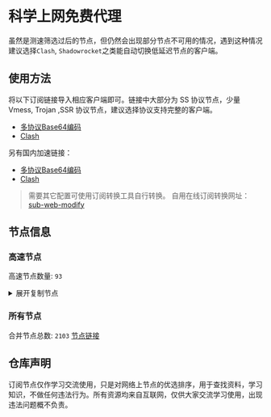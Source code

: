 # 科学上网免费代理

虽然是测速筛选过后的节点，但仍然会出现部分节点不可用的情况，遇到这种情况建议选择`Clash`, `Shadowrocket`之类能自动切换低延迟节点的客户端。

## 使用方法
将以下订阅链接导入相应客户端即可。链接中大部分为 SS 协议节点，少量 Vmess, Trojan ,SSR 协议节点，建议选择协议支持完整的客户端。

- [多协议Base64编码](https://raw.githubusercontent.com/csh77889900/TFP/master/Eternity)
- [Clash](https://raw.githubusercontent.com/csh77889900/TFP/master/Eternity.yaml)

另有国内加速链接：

- [多协议Base64编码](https://fastly.jsdelivr.net/gh/csh77889900/TFP@master/Eternity)
- [Clash](https://fastly.jsdelivr.net/gh/csh77889900/TFP@master/Eternity.yaml)


>需要其它配置可使用订阅转换工具自行转换。
>自用在线订阅转换网址：[sub-web-modify](https://sub.v1.mk/)

## 节点信息
### 高速节点
高速节点数量: `93`
<details>
  <summary>展开复制节点</summary>

    vmess://eyJ2IjoiMiIsInBzIjoi8J+Hr/Cfh7Ug5pel5pysXzA0MjQwMzciLCJhZGQiOiI0NS44OC40My4xMzMiLCJwb3J0IjoiNTA4MDEiLCJ0eXBlIjoibm9uZSIsImlkIjoiNDE4MDQ4YWYtYTI5My00Yjk5LTliMGMtOThjYTM1ODBkZDI0IiwiYWlkIjoiNjQiLCJuZXQiOiJ0Y3AiLCJwYXRoIjoiLyIsImhvc3QiOiIiLCJ0bHMiOiIifQ==
    vmess://eyJ2IjoiMiIsInBzIjoi8J+Hr/Cfh7UgSmFwYW4oQ2hhdEdQVCkgNDcgVEdAU1NSU1VCIiwiYWRkIjoianA4MC5mZWU2ODQxNGExNGUuc2FuZmVuMDA0Lm1lIiwicG9ydCI6IjgwIiwidHlwZSI6Im5vbmUiLCJpZCI6IjY5MmJmZmU5LTAxYjctNGUwYi1hYTQ0LWJiYmE4NjdkNjdlMSIsImFpZCI6IjAiLCJuZXQiOiJ3cyIsInBhdGgiOiIvemgtY24iLCJob3N0IjoianA4MC5mZWU2ODQxNGExNGUuc2FuZmVuMDA0Lm1lIiwidGxzIjoiIn0=
    vmess://eyJ2IjoiMiIsInBzIjoi8J+Hr/Cfh7Ug5pel5pysXzA0MjQwNTIiLCJhZGQiOiI0NS44OC40My4yMzUiLCJwb3J0IjoiNDYwMDIiLCJ0eXBlIjoibm9uZSIsImlkIjoiNDE4MDQ4YWYtYTI5My00Yjk5LTliMGMtOThjYTM1ODBkZDI0IiwiYWlkIjoiNjQiLCJuZXQiOiJ0Y3AiLCJwYXRoIjoiL3poLWNuIiwiaG9zdCI6ImpwODAuZmVlNjg0MTRhMTRlLnNhbmZlbjAwNC5tZSIsInRscyI6IiJ9
    vmess://eyJ2IjoiMiIsInBzIjoi8J+Hr/Cfh7Ug5pel5pysXzA0MjQwNDIiLCJhZGQiOiIxMzIuMjI2LjUuMTg5IiwicG9ydCI6IjI2MzY5IiwidHlwZSI6Im5vbmUiLCJpZCI6ImY1OTM0ZjZhLTZhMDctNGM3Yy1iYjBmLTNhZjMyOGVhNjg5NyIsImFpZCI6IjAiLCJuZXQiOiJ0Y3AiLCJwYXRoIjoiL3poLWNuIiwiaG9zdCI6ImpwODAuZmVlNjg0MTRhMTRlLnNhbmZlbjAwNC5tZSIsInRscyI6IiJ9
    vmess://eyJ2IjoiMiIsInBzIjoi8J+HrfCfh7Ag6aaZ5rivXzA0MjQwMzgiLCJhZGQiOiIxNTYuMjQ1LjguMTk2IiwicG9ydCI6IjQyMjk0IiwidHlwZSI6Im5vbmUiLCJpZCI6IjIwYjMwOTE2LWUyMDMtNDEyZS04ZWMwLTkwMGYzYWNkNTEyOCIsImFpZCI6IjY0IiwibmV0IjoidGNwIiwicGF0aCI6Ii96aC1jbiIsImhvc3QiOiJqcDgwLmZlZTY4NDE0YTE0ZS5zYW5mZW4wMDQubWUiLCJ0bHMiOiIifQ==
    vmess://eyJ2IjoiMiIsInBzIjoi8J+HrfCfh7Ag6aaZ5rivXzA0MjQwMDUiLCJhZGQiOiIxNTYuMjQ1LjguMjQ2IiwicG9ydCI6IjQ5OTIwIiwidHlwZSI6Im5vbmUiLCJpZCI6Ijk2NGJmNDk5LTllYzAtNDM3OC05MmI2LTg3ZDhkODYxYjJkMCIsImFpZCI6IjY0IiwibmV0IjoidGNwIiwicGF0aCI6Ii96aC1jbiIsImhvc3QiOiJqcDgwLmZlZTY4NDE0YTE0ZS5zYW5mZW4wMDQubWUiLCJ0bHMiOiIifQ==
    vmess://eyJ2IjoiMiIsInBzIjoi8J+HrfCfh7Ag6aaZ5rivXzA0MjQwMDMiLCJhZGQiOiIxNTYuMjQ1LjguMTY2IiwicG9ydCI6IjQ5OTIwIiwidHlwZSI6Im5vbmUiLCJpZCI6ImI4ZGYzZWYxLTg4N2YtNGVlNC04NTVmLTRmODA0MTZjMjQ2NCIsImFpZCI6IjY0IiwibmV0IjoidGNwIiwicGF0aCI6Ii96aC1jbiIsImhvc3QiOiJqcDgwLmZlZTY4NDE0YTE0ZS5zYW5mZW4wMDQubWUiLCJ0bHMiOiIifQ==
    vmess://eyJ2IjoiMiIsInBzIjoi8J+HsPCfh7cg6Z+p5Zu9XzA0MjQwMDIiLCJhZGQiOiIxNDAuMjM4LjEuMTE3IiwicG9ydCI6IjgwIiwidHlwZSI6Im5vbmUiLCJpZCI6ImM0YTY5NTJlLTEzOGEtM2ZlOS04MDNiLThmMmQyZGQwMjU0YiIsImFpZCI6IjAiLCJuZXQiOiJ3cyIsInBhdGgiOiIvNGdtcCIsImhvc3QiOiIiLCJ0bHMiOiIifQ==
    vmess://eyJ2IjoiMiIsInBzIjoi8J+HrfCfh7Ag6aaZ5rivXzA0MjQwMDYiLCJhZGQiOiIxNTYuMjQ1LjguNjYiLCJwb3J0IjoiNDk1MTkiLCJ0eXBlIjoibm9uZSIsImlkIjoiNWE0ZDY5YWQtMjBhOS00OTQxLWIyMjMtODdiYmQwOWY1ZjUyIiwiYWlkIjoiNjQiLCJuZXQiOiJ0Y3AiLCJwYXRoIjoiLzRnbXAiLCJob3N0IjoiIiwidGxzIjoiIn0=
    vmess://eyJ2IjoiMiIsInBzIjoi8J+HuPCfh6wg5paw5Yqg5Z2hIDAxMCIsImFkZCI6InNpZ21hLmphbmRhcGlyYW5nLm15LmlkIiwicG9ydCI6IjgwIiwidHlwZSI6Im5vbmUiLCJpZCI6IjFkMWMxZDk0LTY5ODctNDY1OC1hNGRjLTg4MjFhMzBmZTdlMCIsImFpZCI6IjAiLCJuZXQiOiJ3cyIsInBhdGgiOiIvdm1lc3MiLCJob3N0Ijoic2lnbWEuamFuZGFwaXJhbmcubXkuaWQiLCJ0bHMiOiIifQ==
    vmess://eyJ2IjoiMiIsInBzIjoi8J+HrfCfh7AgSG9uZyBLb25nIDA1IFRHQG5vLi4uIiwiYWRkIjoiMTMuMjI0LjI1MC43NiIsInBvcnQiOiI4MCIsInR5cGUiOiJub25lIiwiaWQiOiI2MDFiYjc3MS1kMzVjLTQ3Y2UtZjQ0MC0yOTVkYWViZTdkM2YiLCJhaWQiOiIwIiwibmV0Ijoid3MiLCJwYXRoIjoiL2FsaXN0IiwiaG9zdCI6ImRweTdmdTExcnhuNXguY2xvdWRmcm9udC5uZXQiLCJ0bHMiOiIifQ==
    vmess://eyJ2IjoiMiIsInBzIjoi8J+HuPCfh6wgU2luZ2Fwb3JlIDAzIFRHQG5vLi4uIiwiYWRkIjoiNTIuODQuMjI4LjIwMCIsInBvcnQiOiI4MCIsInR5cGUiOiJub25lIiwiaWQiOiI2Zjg0ODM5MC0wZjE0LTQ5NDctOTM0ZC0zOTBjYzVjYTNjZmUiLCJhaWQiOiIwIiwibmV0Ijoid3MiLCJwYXRoIjoiL2FsaXN0IiwiaG9zdCI6ImQzdDd2cXl3OTZvYnl5LmNsb3VkZnJvbnQubmV0IiwidGxzIjoiIn0=
    vmess://eyJ2IjoiMiIsInBzIjoi8J+HsPCfh7cg6Z+p5Zu9IDAwNyIsImFkZCI6InN1cm9uZ3dlaS5ldS5vcmciLCJwb3J0IjoiNDQzIiwidHlwZSI6Im5vbmUiLCJpZCI6IjYwOTNlZWZiLTdhYjYtNDFkZi1hYmEwLWQ1ZmE1ODE0N2UxMCIsImFpZCI6IjAiLCJuZXQiOiJ3cyIsInBhdGgiOiIvcmVmZnM3eTI2ZzB1YSIsImhvc3QiOiJzdXJvbmd3ZWkuZXUub3JnIiwidGxzIjoidGxzIn0=
    ss://YWVzLTI1Ni1jZmI6YW1hem9uc2tyMDU@54.169.68.211:443#%F0%9F%87%B8%F0%9F%87%AC%20%E6%96%B0%E5%8A%A0%E5%9D%A1-0-0-ss-54.169.68.2...
    vmess://eyJ2IjoiMiIsInBzIjoi8J+Hr/Cfh7Ug5pel5pysXzA0MjQwNjkiLCJhZGQiOiIxNTAuMjMwLjU4LjIyNyIsInBvcnQiOiIxNjY1MCIsInR5cGUiOiJub25lIiwiaWQiOiJkNjZhNDdmMi01MTM2LTQ5MmMtYzgyYS03NDgzNWJiMDNhNzYiLCJhaWQiOiIwIiwibmV0IjoidGNwIiwicGF0aCI6Ii9yZWZmczd5MjZnMHVhIiwiaG9zdCI6InN1cm9uZ3dlaS5ldS5vcmciLCJ0bHMiOiIifQ==
    vmess://eyJ2IjoiMiIsInBzIjoi8J+HsPCfh7cg6Z+p5Zu9XzA0MjQwMDEiLCJhZGQiOiIxNDQuMjQuNzIuMTI1IiwicG9ydCI6IjM5ODY3IiwidHlwZSI6Im5vbmUiLCJpZCI6IjFjMWQ5NGRjLWU3OWItNGEyNC1kYzlmLTdhZmE5MjUzOWE4MCIsImFpZCI6IjAiLCJuZXQiOiJ0Y3AiLCJwYXRoIjoiL3JlZmZzN3kyNmcwdWEiLCJob3N0Ijoic3Vyb25nd2VpLmV1Lm9yZyIsInRscyI6IiJ9
    vmess://eyJ2IjoiMiIsInBzIjoi8J+Hr/Cfh7Ug5pel5pysXzA0MjQwMTEiLCJhZGQiOiIxMzEuMTg2LjQxLjE5MiIsInBvcnQiOiIyNjI5NyIsInR5cGUiOiJub25lIiwiaWQiOiJiMGVkNmViNy1kYzMwLTQ4OTctZGY1MC1jMmMxZDRlZTZlOTEiLCJhaWQiOiIwIiwibmV0IjoidGNwIiwicGF0aCI6Ii9yZWZmczd5MjZnMHVhIiwiaG9zdCI6InN1cm9uZ3dlaS5ldS5vcmciLCJ0bHMiOiIifQ==
    vmess://eyJ2IjoiMiIsInBzIjoi8J+Hr/Cfh7UgSmFwYW4gMDMgVEdAbm9kcGFpIiwiYWRkIjoiNTIuODQuMjI0LjYwIiwicG9ydCI6IjgwIiwidHlwZSI6Im5vbmUiLCJpZCI6ImQ0NDYzOTgxLTUwMDgtNGQwOC1mZjZjLWQ4MTE0ZDRlZDZiZCIsImFpZCI6IjAiLCJuZXQiOiJ3cyIsInBhdGgiOiIvcmF5IiwiaG9zdCI6ImQ1OW1tZjU3MTV2NTAuY2xvdWRmcm9udC5uZXQiLCJ0bHMiOiIifQ==
    ss://YWVzLTI1Ni1nY206WTZSOXBBdHZ4eHptR0M@85.208.108.22:8888#%F0%9F%87%AF%F0%9F%87%B5%20_JP_%E6%97%A5%E6%9C%AC_
    ss://YWVzLTI1Ni1nY206ekROVmVkUkZQUWV4Rzl2@85.208.108.20:6379#%F0%9F%87%AF%F0%9F%87%B5%20%E6%97%A5%E6%9C%AC-%E4%B8%9C%E4%BA%AC%E9%83%BD-%E4%B8%9C%E4%BA%AC-ss-85.208.10...
    ss://YWVzLTI1Ni1nY206WTZSOXBBdHZ4eHptR0M@85.208.108.21:5601#%F0%9F%87%AF%F0%9F%87%B5%20%E6%97%A5%E6%9C%AC%20010
    ss://YWVzLTI1Ni1nY206S2l4THZLendqZWtHMDBybQ@85.208.108.18:8080#%F0%9F%87%AF%F0%9F%87%B5%20_JP_%E6%97%A5%E6%9C%AC_%E7%94%B1%E5%BF%AB%E5%98%B4%E7%A7%91%E6%8A%80%E6%8F%90%E4%BE%9B%EF%BC%9Akkzui...
    vmess://eyJ2IjoiMiIsInBzIjoi8J+HuPCfh6wgU0ctMTcwLjE4Ny4yMjcuODQtMDQzMiIsImFkZCI6InZzZzEuMGJhZC5jb20iLCJwb3J0IjoiNDQzIiwidHlwZSI6Im5vbmUiLCJpZCI6IjkyNzA5NGQzLWQ2NzgtNDc2My04NTkxLWUyNDBkMGJjYWU4NyIsImFpZCI6IjAiLCJuZXQiOiJ3cyIsInBhdGgiOiIvY2hhdCIsImhvc3QiOiJ2c2cxLjBiYWQuY29tIiwidGxzIjoidGxzIn0=
    vmess://eyJ2IjoiMiIsInBzIjoi8J+HuPCfh6wgZ2l0aHViLmNvbS9mcmVlZnEgLSDmlrDliqDlnaFPVkggOCIsImFkZCI6IjEzOS45OS45MS45NSIsInBvcnQiOiI0NDMiLCJ0eXBlIjoibm9uZSIsImlkIjoiYzAxNTY0NTEtNGVmYi00NWUyLTg0ZmMtOGQzMTVjNDY1MGRiIiwiYWlkIjoiMzIiLCJuZXQiOiJ0Y3AiLCJwYXRoIjoiL2NoYXQiLCJob3N0IjoidnNnMS4wYmFkLmNvbSIsInRscyI6IiJ9
    trojan://8738142f-6a15-333d-a45e-fc1230b9967d@k10.bilibilitw.xyz:20237?allowInsecure=1&sni=ip153740813.mobgslb.tbcache.com#%F0%9F%87%A8%F0%9F%87%B3%20Taiwan%28ChatGPT%29%2002%20...
    vmess://eyJ2IjoiMiIsInBzIjoi8J+HuPCfh6wg5paw5Yqg5Z2hXzA0MjQwNDgiLCJhZGQiOiIyNy4xMjQuNDcuODQiLCJwb3J0IjoiNTgwNjUiLCJ0eXBlIjoibm9uZSIsImlkIjoiNDE4MDQ4YWYtYTI5My00Yjk5LTliMGMtOThjYTM1ODBkZDI0IiwiYWlkIjoiNjQiLCJuZXQiOiJ0Y3AiLCJwYXRoIjoiLyIsImhvc3QiOiJpcDE1Mzc0MDgxMy5tb2Jnc2xiLnRiY2FjaGUuY29tIiwidGxzIjoiIn0=
    vmess://eyJ2IjoiMiIsInBzIjoi8J+Hr/Cfh7UgSmFwYW4oQ2hhdEdQVCkgMDYgVC4uLiIsImFkZCI6ImpwMS5zaGFkb3d0dW5uZWwuaW8iLCJwb3J0IjoiODAiLCJ0eXBlIjoibm9uZSIsImlkIjoiODZjY2FmODYtOTE4MS00ZGRjLWIzZGItYWEyNjA1MmU3OTk5IiwiYWlkIjoiMCIsIm5ldCI6IndzIiwicGF0aCI6Ii92dnYvMTA3MDY0NzI1NDAxOTE1NyIsImhvc3QiOiJ3d3cuYmluZy5jb20iLCJ0bHMiOiIifQ==
    vmess://eyJ2IjoiMiIsInBzIjoi8J+HuPCfh6wg5paw5Yqg5Z2hXzA0MjQwNDAiLCJhZGQiOiIyNy4xMjQuNDMuNzQiLCJwb3J0IjoiNTMxMTEiLCJ0eXBlIjoibm9uZSIsImlkIjoiNDE4MDQ4YWYtYTI5My00Yjk5LTliMGMtOThjYTM1ODBkZDI0IiwiYWlkIjoiNjQiLCJuZXQiOiJ0Y3AiLCJwYXRoIjoiL3Z2di8xMDcwNjQ3MjU0MDE5MTU3IiwiaG9zdCI6Ind3dy5iaW5nLmNvbSIsInRscyI6IiJ9
    vmess://eyJ2IjoiMiIsInBzIjoi8J+HsPCfh7cg6Z+p5Zu9XzA0MjQwMTQiLCJhZGQiOiIxMTguMTkzLjY5LjE1OCIsInBvcnQiOiI1MzE3MyIsInR5cGUiOiJub25lIiwiaWQiOiIzYjc2ZDFhOC01NWZkLTQ2NWUtYWEwNC02OGMzOWE1MDYxNzUiLCJhaWQiOiIwIiwibmV0IjoidGNwIiwicGF0aCI6Ii92dnYvMTA3MDY0NzI1NDAxOTE1NyIsImhvc3QiOiJ3d3cuYmluZy5jb20iLCJ0bHMiOiIifQ==
    ss://YWVzLTI1Ni1jZmI6YW1hem9uc2tyMDU@43.201.46.199:443#%F0%9F%87%B0%F0%9F%87%B7%20_KR_%E9%9F%A9%E5%9B%BD
    ss://YWVzLTI1Ni1jZmI6YW1hem9uc2tyMDU@52.78.170.147:443#%F0%9F%87%B0%F0%9F%87%B7%20South%20Korea%2004%20TG%40...
    vmess://eyJ2IjoiMiIsInBzIjoi8J+HrfCfh7AgX0hLX+mmmea4ryAyIiwiYWRkIjoiaGsyLnp3dGc4ODguY29tIiwicG9ydCI6IjYwNTU2IiwidHlwZSI6Im5vbmUiLCJpZCI6IjUxMmI1NmVhLTIzM2YtNDZhMS1iMDUzLWE3ZDA5NThhODk0NSIsImFpZCI6IjAiLCJuZXQiOiJ0Y3AiLCJwYXRoIjoiL3Z2di8xMDcwNjQ3MjU0MDE5MTU3IiwiaG9zdCI6Ind3dy5iaW5nLmNvbSIsInRscyI6InRscyJ9
    trojan://7118b5f4-0ea4-4c11-be7f-11471cb91e4a@144.24.72.126:443?allowInsecure=1#%F0%9F%87%B0%F0%9F%87%B7%20South%20Korea%2003%20TG%40...
    ss://YWVzLTI1Ni1jZmI6ZjhmN2FDemNQS2JzRjhwMw@176.97.65.241:989#%F0%9F%87%B8%F0%9F%87%AC%20%E6%96%B0%E5%8A%A0%E5%9D%A1-0-0-ss-176.97.65.2...
    ss://Y2hhY2hhMjAtaWV0Zi1wb2x5MTMwNTpHIXlCd1BXSDNWYW8@193.38.139.204:806#%F0%9F%87%AF%F0%9F%87%B5%20%E6%97%A5%E6%9C%AC-ss-193.38.139.204806-%E8%A2%AB%E5%A2%99-%E4%B8%AD%E8%BD%AC193.38.139.201-%E8%A7%A3%E9%94%81%E6%97%A5%E6%9C%AC%E5%9C%B0%E5%8C%BANF%E9%9D%9E%E8%87%AA%E5%88%B6%E5%89%A7
    ssr://anAtYW00OC02LmVxbm9kZS5uZXQ6ODA4MTpvcmlnaW46YWVzLTI1Ni1jZmI6dGxzMS4yX3RpY2tldF9hdXRoOlpVRnZhMkpoUkU0Mi8_Z3JvdXA9VTFOU1VISnZkbWxrWlhJJnJlbWFya3M9OEotSHJfQ2ZoN1VnWDBwUVgtYVhwZWFjckY4eSZvYmZzcGFyYW09JnByb3RvcGFyYW09
    trojan://8738142f-6a15-333d-a45e-fc1230b9967d@k12.bilibilitw.xyz:20261?allowInsecure=1&sni=ip153740813.mobgslb.tbcache.com#%F0%9F%87%A8%F0%9F%87%B3%20Taiwan%28ChatGPT%29%2001%20...
    vmess://eyJ2IjoiMiIsInBzIjoi8J+HrfCfh7AgSG9uZyBLb25nIDE0IFRHQG5vLi4uIiwiYWRkIjoiaGsueDg5ODk4OS54eXoiLCJwb3J0IjoiMzk0MTMiLCJ0eXBlIjoibm9uZSIsImlkIjoiMDFlMDdmMmUtZmMwMC00NWJiLWJiZjUtNTQ3ZjU4MzE2ZTE4IiwiYWlkIjoiMCIsIm5ldCI6IndzIiwicGF0aCI6Ii9hcmlja2UuY29tIiwiaG9zdCI6ImhrLng4OTg5ODkueHl6IiwidGxzIjoidGxzIn0=
    vmess://eyJ2IjoiMiIsInBzIjoi8J+HrfCfh7AgX0hLX+mmmea4ryA2IiwiYWRkIjoicGV0YWwuZ2EiLCJwb3J0IjoiNDQzIiwidHlwZSI6Im5vbmUiLCJpZCI6ImI3NDRmNWNjLWVhYjItZDJjZC1mNDc3LTc2NjQ2ZDE3OTg3ZiIsImFpZCI6IjAiLCJuZXQiOiJ3cyIsInBhdGgiOiIvcGV0YWx2d3MiLCJob3N0IjoicGV0YWwuZ2EiLCJ0bHMiOiJ0bHMifQ==
    vmess://eyJ2IjoiMiIsInBzIjoi8J+Hr/Cfh7UgSmFwYW4oQ2hhdEdQVCkgMTAgVC4uLiIsImFkZCI6ImpwNS54ODk4OTg5Lnh5eiIsInBvcnQiOiIzMDAwMyIsInR5cGUiOiJub25lIiwiaWQiOiIwMWUwN2YyZS1mYzAwLTQ1YmItYmJmNS01NDdmNTgzMTZlMTgiLCJhaWQiOiIwIiwibmV0Ijoid3MiLCJwYXRoIjoiL2FyaWNrZS5jb20iLCJob3N0IjoianA1Lng4OTg5ODkueHl6IiwidGxzIjoidGxzIn0=
    vmess://eyJ2IjoiMiIsInBzIjoi8J+Hr/Cfh7UgSmFwYW4oQ2hhdEdQVCkgMTQgVC4uLiIsImFkZCI6ImpwLng4OTg5ODkueHl6IiwicG9ydCI6IjQyMDAyIiwidHlwZSI6Im5vbmUiLCJpZCI6IjAxZTA3ZjJlLWZjMDAtNDViYi1iYmY1LTU0N2Y1ODMxNmUxOCIsImFpZCI6IjAiLCJuZXQiOiJ3cyIsInBhdGgiOiIvYXJpY2tlLmNvbSIsImhvc3QiOiJqcC54ODk4OTg5Lnh5eiIsInRscyI6InRscyJ9
    vmess://eyJ2IjoiMiIsInBzIjoi8J+HuPCfh6wg5paw5Yqg5Z2hXzA0MjQxMDkiLCJhZGQiOiIxLnRrLmZyZWVsaXVueC5vbmUiLCJwb3J0IjoiMjA1MyIsInR5cGUiOiJub25lIiwiaWQiOiJkYTEyYWZmYi0yOTUzLTRiMzUtOTY3Ny1mODVkOTc0M2Q5YzQiLCJhaWQiOiIwIiwibmV0Ijoid3MiLCJwYXRoIjoiL2ZyZWVnY3VwIiwiaG9zdCI6ImtyLmdjdXAud2lraSIsInRscyI6InRscyJ9
    vmess://eyJ2IjoiMiIsInBzIjoi8J+HqPCfh7Mg5Y+w5rm+XzA0MjQ1ODEiLCJhZGQiOiIxLjE3MS4yMTcuMSIsInBvcnQiOiIyMjQiLCJ0eXBlIjoibm9uZSIsImlkIjoiMjI4NTEzM2UtYjliYS0zZmI1LWEyNDYtOWM3ZGRjYzJjZDdhIiwiYWlkIjoiMCIsIm5ldCI6InRjcCIsInBhdGgiOiIvZnJlZWdjdXAiLCJob3N0Ijoia3IuZ2N1cC53aWtpIiwidGxzIjoiIn0=
    trojan://6d9d7c53-3dcd-43bf-b60c-cac077817077@330sg01.ljydw.top:14439?allowInsecure=0&sni=330sg01.ljydw.top#%F0%9F%87%B8%F0%9F%87%AC%20Singapore%2048%20TG%40SSRSUB
    vmess://eyJ2IjoiMiIsInBzIjoi8J+HqPCfh6Yg5Yqg5ou/5aSnXzA0MjQwMjEiLCJhZGQiOiIyMy4yMjcuMzguMzkiLCJwb3J0IjoiODg4MCIsInR5cGUiOiJub25lIiwiaWQiOiI1NmEyMTg4Yi0yYWI3LTQwMmMtYjliOC0zNDg0N2ZkZjA5NTgiLCJhaWQiOiIwIiwibmV0Ijoid3MiLCJwYXRoIjoiLyIsImhvc3QiOiJsZy50cnVtcDIwMjMubmV0IiwidGxzIjoiIn0=
    vmess://eyJ2IjoiMiIsInBzIjoi8J+HuvCfh7gg576O5Zu9XzA0MjQxMjIxIiwiYWRkIjoiMTQyLjQuMTA2LjI0MyIsInBvcnQiOiI1MjkwMiIsInR5cGUiOiJub25lIiwiaWQiOiI0MTgwNDhhZi1hMjkzLTRiOTktOWIwYy05OGNhMzU4MGRkMjQiLCJhaWQiOiI2NCIsIm5ldCI6InRjcCIsInBhdGgiOiIvIiwiaG9zdCI6ImxnLnRydW1wMjAyMy5uZXQiLCJ0bHMiOiIifQ==
    vmess://eyJ2IjoiMiIsInBzIjoi8J+HuvCfh7gg576O5Zu9XzA0MjQxMjE4IiwiYWRkIjoiMTQyLjQuMTA2LjI0MiIsInBvcnQiOiI1MjkwMiIsInR5cGUiOiJub25lIiwiaWQiOiI0MTgwNDhhZi1hMjkzLTRiOTktOWIwYy05OGNhMzU4MGRkMjQiLCJhaWQiOiI2NCIsIm5ldCI6InRjcCIsInBhdGgiOiIvIiwiaG9zdCI6ImxnLnRydW1wMjAyMy5uZXQiLCJ0bHMiOiIifQ==
    vmess://eyJ2IjoiMiIsInBzIjoi8J+HuvCfh7gg576O5Zu9XzA0MjQzMTMiLCJhZGQiOiIxOTguMi4yMzIuMTY0IiwicG9ydCI6IjU0MzQyIiwidHlwZSI6Im5vbmUiLCJpZCI6IjQxODA0OGFmLWEyOTMtNGI5OS05YjBjLTk4Y2EzNTgwZGQyNCIsImFpZCI6IjY0IiwibmV0IjoidGNwIiwicGF0aCI6Ii8iLCJob3N0IjoibGcudHJ1bXAyMDIzLm5ldCIsInRscyI6IiJ9
    vmess://eyJ2IjoiMiIsInBzIjoi8J+HuvCfh7gg576O5Zu9XzA0MjQzNDI0IiwiYWRkIjoiMTkyLjc0LjIzNC44MCIsInBvcnQiOiI1MTMwMiIsInR5cGUiOiJub25lIiwiaWQiOiI0MTgwNDhhZi1hMjkzLTRiOTktOWIwYy05OGNhMzU4MGRkMjQiLCJhaWQiOiI2NCIsIm5ldCI6InRjcCIsInBhdGgiOiIvIiwiaG9zdCI6ImxnLnRydW1wMjAyMy5uZXQiLCJ0bHMiOiIifQ==
    vmess://eyJ2IjoiMiIsInBzIjoi8J+HuvCfh7gg576O5Zu9XzA0MjQxMjY1IiwiYWRkIjoiMTA4LjE4Ni4xOTIuMjUxIiwicG9ydCI6IjM1NTAyIiwidHlwZSI6Im5vbmUiLCJpZCI6IjQxODA0OGFmLWEyOTMtNGI5OS05YjBjLTk4Y2EzNTgwZGQyNCIsImFpZCI6IjY0IiwibmV0IjoidGNwIiwicGF0aCI6Ii8iLCJob3N0IjoibGcudHJ1bXAyMDIzLm5ldCIsInRscyI6IiJ9
    vmess://eyJ2IjoiMiIsInBzIjoi8J+HuvCfh7gg576O5Zu9XzA0MjQxNDMiLCJhZGQiOiIxNDIuNC45Ny43MSIsInBvcnQiOiI0NDk0MiIsInR5cGUiOiJub25lIiwiaWQiOiI0MTgwNDhhZi1hMjkzLTRiOTktOWIwYy05OGNhMzU4MGRkMjQiLCJhaWQiOiI2NCIsIm5ldCI6InRjcCIsInBhdGgiOiIvIiwiaG9zdCI6ImxnLnRydW1wMjAyMy5uZXQiLCJ0bHMiOiIifQ==
    vmess://eyJ2IjoiMiIsInBzIjoi8J+HuvCfh7gg576O5Zu9XzA0MjQxMjIzIiwiYWRkIjoiMTQyLjQuMTEwLjI5IiwicG9ydCI6IjUyOTAyIiwidHlwZSI6Im5vbmUiLCJpZCI6IjQxODA0OGFmLWEyOTMtNGI5OS05YjBjLTk4Y2EzNTgwZGQyNCIsImFpZCI6IjY0IiwibmV0IjoidGNwIiwicGF0aCI6Ii8iLCJob3N0IjoibGcudHJ1bXAyMDIzLm5ldCIsInRscyI6IiJ9
    vmess://eyJ2IjoiMiIsInBzIjoi8J+HuvCfh7gg576O5Zu9XzA0MjQwOTkiLCJhZGQiOiIxMzcuMTc1LjQxLjE5NCIsInBvcnQiOiI1MDAwNCIsInR5cGUiOiJub25lIiwiaWQiOiI0MTgwNDhhZi1hMjkzLTRiOTktOWIwYy05OGNhMzU4MGRkMjQiLCJhaWQiOiI2NCIsIm5ldCI6InRjcCIsInBhdGgiOiIvIiwiaG9zdCI6ImxnLnRydW1wMjAyMy5uZXQiLCJ0bHMiOiIifQ==
    vmess://eyJ2IjoiMiIsInBzIjoi8J+HuvCfh7gg576O5Zu9XzA0MjQwODIiLCJhZGQiOiIxNDAuOTkuMTQ4LjUwIiwicG9ydCI6IjQ3ODE1IiwidHlwZSI6Im5vbmUiLCJpZCI6IjQxODA0OGFmLWEyOTMtNGI5OS05YjBjLTk4Y2EzNTgwZGQyNCIsImFpZCI6IjY0IiwibmV0IjoidGNwIiwicGF0aCI6Ii8iLCJob3N0IjoibGcudHJ1bXAyMDIzLm5ldCIsInRscyI6IiJ9
    vmess://eyJ2IjoiMiIsInBzIjoi8J+HuvCfh7gg576O5Zu9XzA0MjQwNDMiLCJhZGQiOiIxNDIuNC4xMjcuNCIsInBvcnQiOiI1MzAxMyIsInR5cGUiOiJub25lIiwiaWQiOiI0MTgwNDhhZi1hMjkzLTRiOTktOWIwYy05OGNhMzU4MGRkMjQiLCJhaWQiOiI2NCIsIm5ldCI6InRjcCIsInBhdGgiOiIvIiwiaG9zdCI6ImxnLnRydW1wMjAyMy5uZXQiLCJ0bHMiOiIifQ==
    vmess://eyJ2IjoiMiIsInBzIjoi8J+HuvCfh7gg576O5Zu9XzA0MjQ2ODgiLCJhZGQiOiIxMzcuMTc1LjE4Ljg4IiwicG9ydCI6IjQyMDAyIiwidHlwZSI6Im5vbmUiLCJpZCI6IjQxODA0OGFmLWEyOTMtNGI5OS05YjBjLTk4Y2EzNTgwZGQyNCIsImFpZCI6IjY0IiwibmV0IjoidGNwIiwicGF0aCI6Ii8iLCJob3N0IjoibGcudHJ1bXAyMDIzLm5ldCIsInRscyI6IiJ9
    vmess://eyJ2IjoiMiIsInBzIjoi8J+HuvCfh7gg576O5Zu9XzA0MjQwNjciLCJhZGQiOiIxNDIuNC4xMTguMjQ4IiwicG9ydCI6IjU3NDAyIiwidHlwZSI6Im5vbmUiLCJpZCI6IjQxODA0OGFmLWEyOTMtNGI5OS05YjBjLTk4Y2EzNTgwZGQyNCIsImFpZCI6IjY0IiwibmV0IjoidGNwIiwicGF0aCI6Ii8iLCJob3N0IjoibGcudHJ1bXAyMDIzLm5ldCIsInRscyI6IiJ9
    vmess://eyJ2IjoiMiIsInBzIjoi8J+HuvCfh7gg576O5Zu9XzA0MjQxNzAiLCJhZGQiOiIxOTIuNzQuMjM0Ljc4IiwicG9ydCI6IjUxMzAyIiwidHlwZSI6Im5vbmUiLCJpZCI6IjQxODA0OGFmLWEyOTMtNGI5OS05YjBjLTk4Y2EzNTgwZGQyNCIsImFpZCI6IjY0IiwibmV0IjoidGNwIiwicGF0aCI6Ii8iLCJob3N0IjoibGcudHJ1bXAyMDIzLm5ldCIsInRscyI6IiJ9
    vmess://eyJ2IjoiMiIsInBzIjoi8J+HuvCfh7ggZ2l0aHViLmNvbS9mcmVlZnEgLSDnvo7lm71DbG91ZEZsYXJl5YWs5Y+4Q0RO6IqC54K5IDE1IiwiYWRkIjoiMTA0LjE3LjMuODEiLCJwb3J0IjoiODAiLCJ0eXBlIjoibm9uZSIsImlkIjoiZTQwYjJkZTMtYjgyOS00NTkxLWE3YjYtOTlkMTkxM2YzMjQ2IiwiYWlkIjoiMCIsIm5ldCI6IndzIiwicGF0aCI6Ii93b3JyeWZyZWUiLCJob3N0Ijoidy5ldm91Y2g3Ny5saXZlIiwidGxzIjoiIn0=
    vmess://eyJ2IjoiMiIsInBzIjoi8J+HuvCfh7gg576O5Zu9XzA0MjQwNzIiLCJhZGQiOiIxNDIuNC4xMTguMjUzIiwicG9ydCI6IjU3NDAyIiwidHlwZSI6Im5vbmUiLCJpZCI6IjQxODA0OGFmLWEyOTMtNGI5OS05YjBjLTk4Y2EzNTgwZGQyNCIsImFpZCI6IjY0IiwibmV0IjoidGNwIiwicGF0aCI6Ii93b3JyeWZyZWUiLCJob3N0Ijoidy5ldm91Y2g3Ny5saXZlIiwidGxzIjoiIn0=
    vmess://eyJ2IjoiMiIsInBzIjoi8J+HuvCfh7gg576O5Zu9XzA0MjQ4MTgiLCJhZGQiOiIxNDIuNC4xMDguMjQiLCJwb3J0IjoiNTUxMDIiLCJ0eXBlIjoibm9uZSIsImlkIjoiNDE4MDQ4YWYtYTI5My00Yjk5LTliMGMtOThjYTM1ODBkZDI0IiwiYWlkIjoiNjQiLCJuZXQiOiJ0Y3AiLCJwYXRoIjoiL3dvcnJ5ZnJlZSIsImhvc3QiOiJ3LmV2b3VjaDc3LmxpdmUiLCJ0bHMiOiIifQ==
    vmess://eyJ2IjoiMiIsInBzIjoi8J+HuvCfh7gg576O5Zu9XzA0MjQzMjUiLCJhZGQiOiIxNDIuNC4xMTguMjQ5IiwicG9ydCI6IjU3NDAyIiwidHlwZSI6Im5vbmUiLCJpZCI6IjQxODA0OGFmLWEyOTMtNGI5OS05YjBjLTk4Y2EzNTgwZGQyNCIsImFpZCI6IjY0IiwibmV0IjoidGNwIiwicGF0aCI6Ii93b3JyeWZyZWUiLCJob3N0Ijoidy5ldm91Y2g3Ny5saXZlIiwidGxzIjoiIn0=
    vmess://eyJ2IjoiMiIsInBzIjoi8J+HuvCfh7gg576O5Zu9XzA0MjQwODQiLCJhZGQiOiI0NS44OC4xNzYuMjIxIiwicG9ydCI6IjQ3ODE1IiwidHlwZSI6Im5vbmUiLCJpZCI6IjQxODA0OGFmLWEyOTMtNGI5OS05YjBjLTk4Y2EzNTgwZGQyNCIsImFpZCI6IjY0IiwibmV0IjoidGNwIiwicGF0aCI6Ii93b3JyeWZyZWUiLCJob3N0Ijoidy5ldm91Y2g3Ny5saXZlIiwidGxzIjoiIn0=
    vmess://eyJ2IjoiMiIsInBzIjoi8J+HuvCfh7gg576O5Zu9XzA0MjQxMjY2IiwiYWRkIjoiMTA4LjE4Ni4xOTIuMjUwIiwicG9ydCI6IjM1NTAyIiwidHlwZSI6Im5vbmUiLCJpZCI6IjQxODA0OGFmLWEyOTMtNGI5OS05YjBjLTk4Y2EzNTgwZGQyNCIsImFpZCI6IjY0IiwibmV0IjoidGNwIiwicGF0aCI6Ii93b3JyeWZyZWUiLCJob3N0Ijoidy5ldm91Y2g3Ny5saXZlIiwidGxzIjoiIn0=
    vmess://eyJ2IjoiMiIsInBzIjoi8J+HuvCfh7gg576O5Zu9XzA0MjQxNjUiLCJhZGQiOiI0NS4xNS4xODUuMTAiLCJwb3J0IjoiNTQ0OTIiLCJ0eXBlIjoibm9uZSIsImlkIjoiNDE4MDQ4YWYtYTI5My00Yjk5LTliMGMtOThjYTM1ODBkZDI0IiwiYWlkIjoiNjQiLCJuZXQiOiJ0Y3AiLCJwYXRoIjoiL3dvcnJ5ZnJlZSIsImhvc3QiOiJ3LmV2b3VjaDc3LmxpdmUiLCJ0bHMiOiIifQ==
    vmess://eyJ2IjoiMiIsInBzIjoi8J+HuvCfh7gg576O5Zu9XzA0MjQzMDgiLCJhZGQiOiIzOC42My4wLjkwIiwicG9ydCI6IjQ3MDAyIiwidHlwZSI6Im5vbmUiLCJpZCI6IjQxODA0OGFmLWEyOTMtNGI5OS05YjBjLTk4Y2EzNTgwZGQyNCIsImFpZCI6IjY0IiwibmV0IjoidGNwIiwicGF0aCI6Ii93b3JyeWZyZWUiLCJob3N0Ijoidy5ldm91Y2g3Ny5saXZlIiwidGxzIjoiIn0=
    vmess://eyJ2IjoiMiIsInBzIjoi8J+HuvCfh7gg576O5Zu9XzA0MjQ1NDkiLCJhZGQiOiIxNzEuMjIuMTM0LjI5IiwicG9ydCI6IjUzNDMzIiwidHlwZSI6Im5vbmUiLCJpZCI6IjQxODA0OGFmLWEyOTMtNGI5OS05YjBjLTk4Y2EzNTgwZGQyNCIsImFpZCI6IjY0IiwibmV0IjoidGNwIiwicGF0aCI6Ii93b3JyeWZyZWUiLCJob3N0Ijoidy5ldm91Y2g3Ny5saXZlIiwidGxzIjoiIn0=
    vmess://eyJ2IjoiMiIsInBzIjoi8J+HuvCfh7gg576O5Zu9XzA0MjQ3MjgiLCJhZGQiOiIxMDguMTg2LjExNi4xNzIiLCJwb3J0IjoiNTUwMDUiLCJ0eXBlIjoibm9uZSIsImlkIjoiNDE4MDQ4YWYtYTI5My00Yjk5LTliMGMtOThjYTM1ODBkZDI0IiwiYWlkIjoiNjQiLCJuZXQiOiJ0Y3AiLCJwYXRoIjoiL3dvcnJ5ZnJlZSIsImhvc3QiOiJ3LmV2b3VjaDc3LmxpdmUiLCJ0bHMiOiIifQ==
    vmess://eyJ2IjoiMiIsInBzIjoi8J+HuvCfh7ggVW5pdGVkIFN0YXRlcyAwMiBUR0BTU1JTVUIiLCJhZGQiOiIxNDAuOTkuNTkuMjU0IiwicG9ydCI6IjU1NTEyIiwidHlwZSI6Im5vbmUiLCJpZCI6IjQxODA0OGFmLWEyOTMtNGI5OS05YjBjLTk4Y2EzNTgwZGQyNCIsImFpZCI6IjY0IiwibmV0IjoidGNwIiwicGF0aCI6Ii93b3JyeWZyZWUiLCJob3N0Ijoidy5ldm91Y2g3Ny5saXZlIiwidGxzIjoiIn0=
    vmess://eyJ2IjoiMiIsInBzIjoifDIzLjg5TWIiLCJhZGQiOiJ2dXMyLjBiYWQuY29tIiwicG9ydCI6IjQ0MyIsInR5cGUiOiJub25lIiwiaWQiOiI5MjcwOTRkMy1kNjc4LTQ3NjMtODU5MS1lMjQwZDBiY2FlODciLCJhaWQiOiIwIiwibmV0Ijoid3MiLCJwYXRoIjoiL2NoYXQiLCJob3N0IjoidnVzMi4wYmFkLmNvbSIsInRscyI6InRscyJ9
    vmess://eyJ2IjoiMiIsInBzIjoi8J+HuvCfh7ggVW5pdGVkIFN0YXRlcyAwOSBUR0BTU1JTVUIiLCJhZGQiOiIzOC42My4wLjkzIiwicG9ydCI6IjQ3MDAyIiwidHlwZSI6Im5vbmUiLCJpZCI6IjQxODA0OGFmLWEyOTMtNGI5OS05YjBjLTk4Y2EzNTgwZGQyNCIsImFpZCI6IjY0IiwibmV0IjoidGNwIiwicGF0aCI6Ii9jaGF0IiwiaG9zdCI6InZ1czIuMGJhZC5jb20iLCJ0bHMiOiIifQ==
    vmess://eyJ2IjoiMiIsInBzIjoiQHYycmF5bmdfb3JnX19fX19fX19fX19fIiwiYWRkIjoiMTI5LjE0Ni40Ni4xODEiLCJwb3J0IjoiNTI0MDgiLCJ0eXBlIjoibm9uZSIsImlkIjoiYTc5N2ZmN2ItODE2MS00MGE2LWQ1NzctMWIyYzIxM2IzODg1IiwiYWlkIjoiMCIsIm5ldCI6InRjcCIsInBhdGgiOiIvY2hhdCIsImhvc3QiOiJ2dXMyLjBiYWQuY29tIiwidGxzIjoiIn0=
    vmess://eyJ2IjoiMiIsInBzIjoi8J+Hr/Cfh7UgSmFwYW4oQ2hhdEdQVCkgNDcgVEdAU1NSU1VCIDIiLCJhZGQiOiJqcDgwLmZlZTY4NDE0YTE0ZS5zYW5mZW4wMDQubWUiLCJwb3J0IjoiODAiLCJ0eXBlIjoibm9uZSIsImlkIjoiNjkyYmZmZTktMDFiNy00ZTBiLWFhNDQtYmJiYTg2N2Q2N2UxIiwiYWlkIjoiMCIsIm5ldCI6IndzIiwicGF0aCI6Ii96aC1jbiIsImhvc3QiOiJqcDgwLmZlZTY4NDE0YTE0ZS5zYW5mZW4wMDQubWUiLCJ0bHMiOiIifQ==
    vmess://eyJ2IjoiMiIsInBzIjoi5Lyv5Yip5YW5XzA0MjQwMTEiLCJhZGQiOiIyMDMuMzAuMTg4LjEwMCIsInBvcnQiOiI4ODgwIiwidHlwZSI6Im5vbmUiLCJpZCI6IjU2YTIxODhiLTJhYjctNDAyYy1iOWI4LTM0ODQ3ZmRmMDk1OCIsImFpZCI6IjAiLCJuZXQiOiJ3cyIsInBhdGgiOiIvIiwiaG9zdCI6ImxnLnRydW1wMjAyMy5uZXQiLCJ0bHMiOiIifQ==
    vmess://eyJ2IjoiMiIsInBzIjoi5pyq55+lXzA0MjQxNTQiLCJhZGQiOiIxOTAuOTMuMjQ2LjMiLCJwb3J0IjoiODg4MCIsInR5cGUiOiJub25lIiwiaWQiOiI1NmEyMTg4Yi0yYWI3LTQwMmMtYjliOC0zNDg0N2ZkZjA5NTgiLCJhaWQiOiIwIiwibmV0Ijoid3MiLCJwYXRoIjoiLyIsImhvc3QiOiJsZy50cnVtcDIwMjMubmV0IiwidGxzIjoiIn0=
    vmess://eyJ2IjoiMiIsInBzIjoiMTNAb25lY2xpY2t2cG5rZXlzIiwiYWRkIjoiMTQyLjQuMTEyLjEzIiwicG9ydCI6IjUxMDkxIiwidHlwZSI6Im5vbmUiLCJpZCI6IjQxODA0OGFmLWEyOTMtNGI5OS05YjBjLTk4Y2EzNTgwZGQyNCIsImFpZCI6IjY0IiwibmV0IjoidGNwIiwicGF0aCI6Ii8iLCJob3N0IjoibGcudHJ1bXAyMDIzLm5ldCIsInRscyI6IiJ9
    vmess://eyJ2IjoiMiIsInBzIjoi5Lyv5Yip5YW5XzA0MjQwMTciLCJhZGQiOiIyMDMuMzAuMTg5LjIiLCJwb3J0IjoiODg4MCIsInR5cGUiOiJub25lIiwiaWQiOiI1NmEyMTg4Yi0yYWI3LTQwMmMtYjliOC0zNDg0N2ZkZjA5NTgiLCJhaWQiOiIwIiwibmV0Ijoid3MiLCJwYXRoIjoiLyIsImhvc3QiOiJsZy50cnVtcDIwMjMubmV0IiwidGxzIjoiIn0=
    vmess://eyJ2IjoiMiIsInBzIjoi5Lyv5Yip5YW5XzA0MjQwMTkiLCJhZGQiOiIyMDMuMzAuMTkxLjEwMCIsInBvcnQiOiI4ODgwIiwidHlwZSI6Im5vbmUiLCJpZCI6IjU2YTIxODhiLTJhYjctNDAyYy1iOWI4LTM0ODQ3ZmRmMDk1OCIsImFpZCI6IjAiLCJuZXQiOiJ3cyIsInBhdGgiOiIvIiwiaG9zdCI6ImxnLnRydW1wMjAyMy5uZXQiLCJ0bHMiOiIifQ==
    ss://Y2hhY2hhMjAtaWV0ZjpIdWNsb3VkMTI@playweb.ml:6983#youtube%E9%98%BF%E4%BC%9F%E7%A7%91%E6%8A%80_1
    vmess://eyJ2IjoiMiIsInBzIjoi8J+HrvCfh7cgNElyYW4tOTc2IDIiLCJhZGQiOiJiaW1vc2hrZWwuaXIiLCJwb3J0IjoiNDQzIiwidHlwZSI6Im5vbmUiLCJpZCI6ImUxOTFjYmUwLWUxOTAtMTFlZC1iODM1LTIwNWM2ZDVmNWQ3OCIsImFpZCI6IjAiLCJuZXQiOiJ3cyIsInBhdGgiOiIvbzk0Zmc2dmIiLCJob3N0IjoidWsuMHJkLm5ldCIsInRscyI6InRscyJ9
    ss://YWVzLTEyOC1nY206c2hhZG93c29ja3M@212.102.53.79:443#%F0%9F%87%AC%F0%9F%87%A7%20%E8%8B%B1%E5%9B%BD%20004
    vmess://eyJ2IjoiMiIsInBzIjoi8J+HrPCfh6cg6Iux5Zu9XzA0MjQwMDgiLCJhZGQiOiI1MS44OS4xMDUuMTc2IiwicG9ydCI6IjU4ODEyIiwidHlwZSI6Im5vbmUiLCJpZCI6IjQxODA0OGFmLWEyOTMtNGI5OS05YjBjLTk4Y2EzNTgwZGQyNCIsImFpZCI6IjY0IiwibmV0IjoidGNwIiwicGF0aCI6Ii9vOTRmZzZ2YiIsImhvc3QiOiJ1ay4wcmQubmV0IiwidGxzIjoiIn0=
    ss://YWVzLTEyOC1nY206c2hhZG93c29ja3M@212.102.53.194:443#GB_07
    vmess://eyJ2IjoiMiIsInBzIjoi8J+Hq/Cfh7cg5rOV5Zu9XzA0MjQwMTciLCJhZGQiOiI1MS4xNTguOTguMTMwIiwicG9ydCI6IjQ0MyIsInR5cGUiOiJub25lIiwiaWQiOiI4ZWM2MmRjZi05ZWFkLTQ4ZDYtYWZlYy00YWE0ZWQyNjRhOTUiLCJhaWQiOiIwIiwibmV0Ijoid3MiLCJwYXRoIjoiLyIsImhvc3QiOiIiLCJ0bHMiOiIifQ==
    vmess://eyJ2IjoiMiIsInBzIjoi8J+Hq/Cfh7cg5rOV5Zu9XzA0MjQwMTEiLCJhZGQiOiI5Mi4yMjIuMjA5LjEwMCIsInBvcnQiOiI0NzAyMSIsInR5cGUiOiJub25lIiwiaWQiOiI0MTgwNDhhZi1hMjkzLTRiOTktOWIwYy05OGNhMzU4MGRkMjQiLCJhaWQiOiI2NCIsIm5ldCI6InRjcCIsInBhdGgiOiIvIiwiaG9zdCI6IiIsInRscyI6IiJ9
    vmess://eyJ2IjoiMiIsInBzIjoi8J+HrPCfh6cgR0ItMTcyLjEwNS4xMzIuNzUtNTUxNSIsImFkZCI6InZ1azEuMGJhZC5jb20iLCJwb3J0IjoiNDQzIiwidHlwZSI6Im5vbmUiLCJpZCI6IjkyNzA5NGQzLWQ2NzgtNDc2My04NTkxLWUyNDBkMGJjYWU4NyIsImFpZCI6IjAiLCJuZXQiOiJ3cyIsInBhdGgiOiIvY2hhdCIsImhvc3QiOiJ2dWsxLjBiYWQuY29tIiwidGxzIjoidGxzIn0=
    vmess://eyJ2IjoiMiIsInBzIjoi8J+HpvCfh7og5r6z5aSn5Yip5LqaXzA0MjQwMDMiLCJhZGQiOiIxMzkuOTkuMjQ1LjE2NSIsInBvcnQiOiI1MDAwMiIsInR5cGUiOiJub25lIiwiaWQiOiI0MTgwNDhhZi1hMjkzLTRiOTktOWIwYy05OGNhMzU4MGRkMjQiLCJhaWQiOiI2NCIsIm5ldCI6InRjcCIsInBhdGgiOiIvY2hhdCIsImhvc3QiOiJ2dWsxLjBiYWQuY29tIiwidGxzIjoiIn0=
    vmess://eyJ2IjoiMiIsInBzIjoi8J+Hs/Cfh7Eg6I235YWwXzA0MjQwMDUiLCJhZGQiOiIxNTQuODQuMS4yMDEiLCJwb3J0IjoiNDExNTQiLCJ0eXBlIjoibm9uZSIsImlkIjoiNzQzYmRjODctMWRlYS00MWJmLWFhMGItNTFkZmJiZmVjOGFhIiwiYWlkIjoiNjQiLCJuZXQiOiJ0Y3AiLCJwYXRoIjoiL2NoYXQiLCJob3N0IjoidnVrMS4wYmFkLmNvbSIsInRscyI6IiJ9
    vmess://eyJ2IjoiMiIsInBzIjoi8J+HrvCfh7cgNElyYW4tOTc2IiwiYWRkIjoiYmltb3Noa2VsLmlyIiwicG9ydCI6IjQ0MyIsInR5cGUiOiJub25lIiwiaWQiOiJlMTkxY2JlMC1lMTkwLTExZWQtYjgzNS0yMDVjNmQ1ZjVkNzgiLCJhaWQiOiIwIiwibmV0Ijoid3MiLCJwYXRoIjoiLyIsImhvc3QiOiJ1ay4wcmQubmV0IiwidGxzIjoidGxzIn0=
    vmess://eyJ2IjoiMiIsInBzIjoi8J+Hs/Cfh7Eg6I235YWwXzA0MjQwMTYiLCJhZGQiOiI0Ni4xODIuMTA3LjE4MyIsInBvcnQiOiI0OTkyMCIsInR5cGUiOiJub25lIiwiaWQiOiIyMTE1NWVmZC04ZTI5LTQzZDItOTViYy1mZTMxOTBlY2IxYzYiLCJhaWQiOiI2NCIsIm5ldCI6InRjcCIsInBhdGgiOiIvIiwiaG9zdCI6InVrLjByZC5uZXQiLCJ0bHMiOiIifQ==
    vmess://eyJ2IjoiMiIsInBzIjoiUmVsYXlfLfCfh7Pwn4exTkxfMTUyMSIsImFkZCI6IjE1Ni4yMjUuNjcuMTUyIiwicG9ydCI6IjM3MzgxIiwidHlwZSI6Im5vbmUiLCJpZCI6ImE3ZmE4ZjE0LTRmYjYtNDI4MC05MDA1LWQ2YmJlOTljNWRhOSIsImFpZCI6IjY0IiwibmV0IjoidGNwIiwicGF0aCI6Ii8iLCJob3N0IjoidWsuMHJkLm5ldCIsInRscyI6IiJ9
    vmess://eyJ2IjoiMiIsInBzIjoi8J+HqfCfh6og5b635Zu9XzA0MjQwMDYiLCJhZGQiOiIxMzAuNjEuMTc5Ljc3IiwicG9ydCI6IjIwNTc0IiwidHlwZSI6Im5vbmUiLCJpZCI6Ijg3ZTMwNDhhLTU5MzItNDU3YS04NGI5LWRlYjUxYjVjOTFjZCIsImFpZCI6IjAiLCJuZXQiOiJ0Y3AiLCJwYXRoIjoiLyIsImhvc3QiOiJ1ay4wcmQubmV0IiwidGxzIjoiIn0=
    

</details>

### 所有节点
合并节点总数: `2103`
[节点链接](https://raw.githubusercontent.com/csh77889900/TFP/master/sub/sub_merge_base64.txt)


## 仓库声明
订阅节点仅作学习交流使用，只是对网络上节点的优选排序，用于查找资料，学习知识，不做任何违法行为。所有资源均来自互联网，仅供大家交流学习使用，出现违法问题概不负责。

